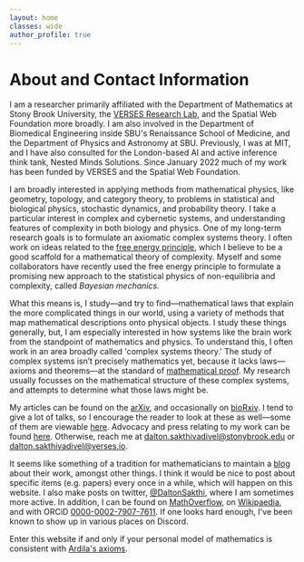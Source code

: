 ```yaml
---
layout: home
classes: wide
author_profile: true
---
```


# About and Contact Information

I am a researcher primarily affiliated with the Department of Mathematics at Stony Brook University, the [VERSES Research Lab](https://darsakthi.github.io/verses-lab/), and the Spatial Web Foundation more broadly. I am also involved in the Department of Biomedical Engineering inside SBU's Renaissance School of Medicine, and the Department of Physics and Astronomy at SBU. Previously, I was at MIT, and I have also consulted for the London-based AI and active inference think tank, Nested Minds Solutions. Since January 2022 much of my work has been funded by VERSES and the Spatial Web Foundation.

I am broadly interested in applying methods from mathematical physics, like geometry, topology, and category theory, to problems in statistical and biological physics, stochastic dynamics, and probability theory. I take a particular interest in complex and cybernetic systems, and understanding features of complexity in both biology and physics. One of my long-term research goals is to formulate an axiomatic complex systems theory. I often work on ideas related to the [free energy principle](https://en.wikipedia.org/wiki/Free_energy_principle), which I believe to be a good scaffold for a mathematical theory of complexity. Myself and some collaborators have recently used the free energy principle to formulate a promising new approach to the statistical physics of non-equilibria and complexity, called _Bayesian mechanics_.

What this means is, I study—and try to find—mathematical laws that explain the more complicated things in our world, using a variety of methods that map mathematical descriptions onto physical objects. I study these things generally, but, I am especially interested in how systems like the brain work from the standpoint of mathematics and physics. To understand this, I often work in an area broadly called 'complex systems theory.' The study of complex systems isn’t precisely mathematics yet, because it lacks laws—axioms and theorems—at the standard of [mathematical proof](https://en.wikipedia.org/wiki/Mathematical_proof). My research usually focusses on the mathematical structure of these complex systems, and attempts to determine what those laws might be.

My articles can be found on the [arXiv](https://arxiv.org/a/0000-0002-7907-7611.html), and occasionally on [bioRxiv](https://www.biorxiv.org/search/author1%3ADalton%2BA%2BR%2BSakthivadivel%2B). I tend to give a lot of talks, so I encourage the reader to look at these as well—some of them are viewable [here](https://darsakthi.github.io/talks). Advocacy and press relating to my work can be found [here](https://darsakthi.github.io/other/). Otherwise, reach me at [dalton.sakthivadivel@stonybrook.edu](mailto:dalton.sakthivadivel@stonybrook.edu) or [dalton.sakthivadivel@verses.io](mailto:dalton.sakthivadivel@verses.io).

It seems like something of a tradition for mathematicians to maintain a [blog](https://darsakthi.github.io/blog) about their work, amongst other things. I think it would be nice to post about specific items (e.g. papers) every once in a while, which will happen on this website. I also make posts on twitter, [@DaltonSakthi](https://twitter.com/DaltonSakthi), where I am sometimes more active. In addition, I can be found on [MathOverflow](https://mathoverflow.net/users/370636/dalton-a-r-sakthivadivel), on [Wikipaedia](https://en.wikipedia.org/wiki/User:Dalton.sakthi), and with ORCiD [0000-0002-7907-7611](https://orcid.org/0000-0002-7907-7611). If one looks hard enough, I've been known to show up in various places on Discord. 

Enter this website if and only if your personal model of mathematics is consistent with [Ardila's axioms](http://math.sfsu.edu/federico/).
